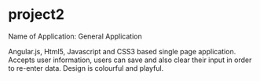 # project2

Name of Application:  General Application

Angular.js, Html5, Javascript and CSS3 based single page application.  Accepts user information, users can save and also clear their input in order to re-enter data.  Design is colourful and playful.
